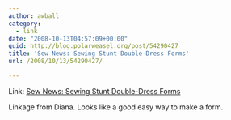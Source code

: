 ```yaml
---
author: awball
category:
  - link
date: "2008-10-13T04:57:09+00:00"
guid: http://blog.polarweasel.org/post/54290427
title: 'Sew News: Sewing Stunt Double-Dress Forms'
url: /2008/10/13/54290427/

---
```

Link: [Sew News: Sewing Stunt Double-Dress Forms](http://sewnews.com/resources/library/0806form/index.html)

Linkage from Diana. Looks like a good easy way to make a form.
